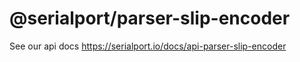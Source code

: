 # @serialport/parser-slip-encoder

See our api docs https://serialport.io/docs/api-parser-slip-encoder
